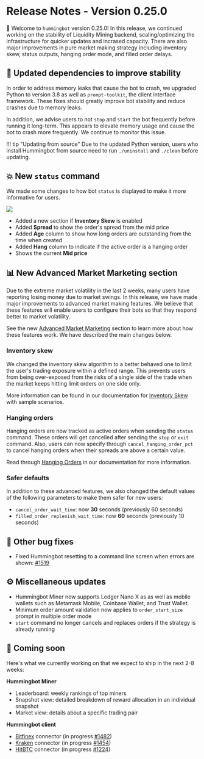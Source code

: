 # Release Notes - Version 0.25.0

🚀 Welcome to `hummingbot` version 0.25.0! In this release, we continued working on the stability of Liquidity Mining backend, scaling/optimizing the infrastructure for quicker updates and incrased capacity. There are also major improvements in pure market making strategy including inventory skew, status outputs, hanging order mode, and filled order delays.

## 🚰 Updated dependencies to improve stability

In order to address memory leaks that cause the bot to crash, we upgraded Python to version 3.8 as well as `prompt-toolkit`, the client interface framework. These fixes should greatly improve bot stability and reduce crashes due to memory leaks.

In addition, we advise users to not `stop` and `start` the bot frequently before running it long-term. This appears to elevate memory usage and cause the bot to crash more frequently. We continue to monitor this issue.

!!! tip "Updating from source"
Due to the updated Python version, users who install Hummingbot from source need to run `./uninstall` and `./clean` before updating.

## 💥 New `status` command

We made some changes to how bot `status` is displayed to make it more informative for users.

![](/assets/img/inventory-skew-2.png)

- Added a new section if **Inventory Skew** is enabled
- Added **Spread** to show the order's spread from the mid price
- Added **Age** column to show how long orders are outstanding from the time when created
- Added **Hang** column to indicate if the active order is a hanging order
- Shows the current **Mid price**

## 📊 New Advanced Market Marketing section

Due to the extreme market volatility in the last 2 weeks, many users have reporting losing money due to market swings. In this release, we have made major improvements to advanced market making features. We believe that these features will enable users to configure their bots so that they respond better to market volatility.

See the new [Advanced Market Marketing](/strategies/advanced-mm) section to learn more about how these features work. We have described the main changes below.

### Inventory skew

We changed the inventory skew algorithm to a better behaved one to limit the user's trading exposure within a defined range. This prevents users from being over-exposed from the risks of a single side of the trade when the market keeps hitting limit orders on one side only.

More information can be found in our documentation for [Inventory Skew](/strategies/advanced-mm/inventory-skew) with sample scenarios.

### Hanging orders

Hanging orders are now tracked as active orders when sending the `status` command. These orders will get cancelled after sending the `stop` or `exit` command. Also, users can now specify through `cancel_hanging_order_pct` to cancel hanging orders when their spreads are above a certain value.

Read through [Hanging Orders](/strategies/advanced-mm/hanging-orders) in our documentation for more information.

### Safer defaults

In addition to these advanced features, we also changed the default values of the following parameters to make them safer for new users:

- `cancel_order_wait_time`: now **30** seconds (previously 60 seconds)
- `filled_order_replenish_wait_time`: now **60** seconds (previously 10 seconds)

## 🐞 Other bug fixes

- Fixed Hummingbot resetting to a command line screen when errors are shown: [#1519](https://github.com/CoinAlpha/hummingbot/issues/1519)

## ⚙️ Miscellaneous updates

- Hummingbot Miner now supports Ledger Nano X as as well as mobile wallets such as Metamask Mobile, Coinbase Wallet, and Trust Wallet.
- Minimum order amount validation now applies to `order_start_size` prompt in multiple order mode
- `start` command no longer cancels and replaces orders if the strategy is already running

## 🚀 Coming soon

Here's what we currently working on that we expect to ship in the next 2-8 weeks:

**Hummingbot Miner**

- Leaderboard: weekly rankings of top miners
- Snapshot view: detailed breakdown of reward allocation in an individual snapshot
- Market view: details about a specific trading pair

**Hummingbot client**

- [Bitfinex](https://www.bitfinex.com/) connector (in progress [#1482](https://github.com/CoinAlpha/hummingbot/pull/1482))
- [Kraken](https://www.kraken.com/) connector (in progress [#1454](https://github.com/CoinAlpha/hummingbot/pull/1454))
- [HitBTC](https://hitbtc.com/) connector (in progress [#1224](https://github.com/CoinAlpha/hummingbot/pull/1224))
